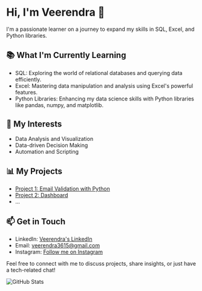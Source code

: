 # Hi, I'm Veerendra 👋

I'm a passionate learner on a journey to expand my skills in SQL, Excel, and Python libraries.

## 📚 What I'm Currently Learning

- SQL: Exploring the world of relational databases and querying data efficiently.
- Excel: Mastering data manipulation and analysis using Excel's powerful features.
- Python Libraries: Enhancing my data science skills with Python libraries like pandas, numpy, and matplotlib.

## 🚀 My Interests

- Data Analysis and Visualization
- Data-driven Decision Making
- Automation and Scripting

## 📊 My Projects

- [Project 1:   Email Validation with Python](https://www.linkedin.com/in/veerendra-raikwar/)
- [Project 2:   Dashboard](https://github.com/veerendra06/Excel_Dashboards)
- ...

## 📫 Get in Touch

- LinkedIn: [Veerendra's LinkedIn](https://www.linkedin.com/in/veerendra-raikwar/)
- Email: veerendra3615@gmail.com
- Instagram: [Follow me on Instagram](https://www.instagram.com/your-instagram-handle/)

Feel free to connect with me to discuss projects, share insights, or just have a tech-related chat!

![GitHub Stats](https://github-readme-stats.vercel.app/api?username=veerendra06&show_icons=true)
